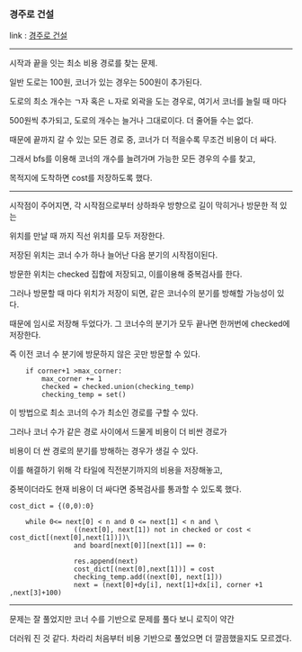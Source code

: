 ### 경주로 건설
link : [경주로 건설](https://programmers.co.kr/learn/courses/30/lessons/67259)

-----------------------------------
 
 시작과 끝을 잇는 최소 비용 경로를 찾는 문제.

 일반 도로는 100원, 코너가 있는 경우는 500원이 추가된다.

 도로의 최소 개수는 ㄱ자 혹은 ㄴ자로 외곽을 도는 경우로, 여기서 코너를 늘릴 때 마다

 500원씩 추가되고, 도로의 개수는 늘거나 그대로이다. 더 줄어들 수는 없다.

 때문에 끝까지 갈 수 있는 모든 경로 중, 코너가 더 적을수록 무조건 비용이 더 싸다.

 그래서 bfs를 이용해 코너의 개수를 늘려가며 가능한 모든 경우의 수를 찾고,

 목적지에 도착하면 cost를 저장하도록 했다.

-----------------------------------------
 
 시작점이 주어지면, 각 시작점으로부터 상하좌우 방향으로 길이 막히거나 방문한 적 있는

 위치를 만날 때 까지 직선 위치를 모두 저장한다.

 저장된 위치는 코너 수가 하나 늘어난 다음 분기의 시작점이된다.

 방문한 위치는 checked 집합에 저장되고, 이를이용해 중복검사를 한다.

 그러나 방문할 때 마다 위치가 저장이 되면, 같은 코너수의 분기를 방해할 가능성이 있다.

 때문에 임시로 저장해 두었다가. 그 코너수의 분기가 모두 끝나면 한꺼번에 checked에 저장한다.

 즉 이전 코너 수 분기에 방문하지 않은 곳만 방문할 수 있다.

        if corner+1 >max_corner:
            max_corner += 1
            checked = checked.union(checking_temp)
            checking_temp = set()

 이 방법으로 최소 코너의 수가 최소인 경로를 구할 수 있다.

 그러나 코너 수가 같은 경로 사이에서 드물게 비용이 더 비싼 경로가

 비용이 더 싼 경로의 분기를 방해하는 경우가 생길 수 있다.

 이를 해결하기 위해 각 타일에 직전분기까지의 비용을 저장해놓고,  
 
 중복이더라도 현재 비용이 더 싸다면 중복검사를 통과할 수 있도록 했다.

    cost_dict = {(0,0):0}

        while 0<= next[0] < n and 0 <= next[1] < n and \
                    ((next[0], next[1]) not in checked or cost < cost_dict[(next[0],next[1])])\
                    and board[next[0]][next[1]] == 0:

                    res.append(next)
                    cost_dict[(next[0],next[1])] = cost
                    checking_temp.add((next[0], next[1]))
                    next = (next[0]+dy[i], next[1]+dx[i], corner +1 ,next[3]+100)

 -------------------------

 문제는 잘 풀었지만 코너 수를 기반으로 문제를 풀다 보니 로직이 약간 

 더러워 진 것 같다. 차라리 처음부터 비용 기반으로 풀었으면 더 깔끔했을지도 모르겠다.
 